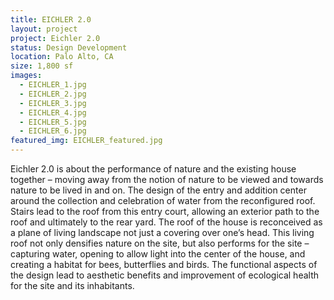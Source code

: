 ```yaml
---
title: EICHLER 2.0
layout: project
project: Eichler 2.0
status: Design Development
location: Palo Alto, CA
size: 1,800 sf
images:
  - EICHLER_1.jpg
  - EICHLER_2.jpg
  - EICHLER_3.jpg
  - EICHLER_4.jpg
  - EICHLER_5.jpg
  - EICHLER_6.jpg
featured_img: EICHLER_featured.jpg
---
```


Eichler 2.0 is about the performance of nature and the existing house together – moving away from the notion of nature to be viewed and towards nature to be lived in and on. The design of the entry and addition center around the collection and celebration of water from the reconfigured roof. Stairs lead to the roof from this entry court, allowing an exterior path to the roof and ultimately to the rear yard.  The roof of the house is reconceived as a plane of living landscape not just a covering over one’s head. This living roof not only densifies nature on the site, but also performs for the site – capturing water, opening to allow light into the center of the house, and creating a habitat for bees, butterflies and birds. The functional aspects of the design lead to aesthetic benefits and improvement of ecological health for the site and its inhabitants.
